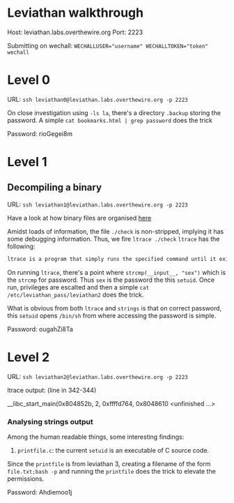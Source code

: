 # Leviathan walkthrough

Host: leviathan.labs.overthewire.org
Port: 2223

Submitting on wechall:
`WECHALLUSER="username" WECHALLTOKEN="token" wechall`

# Level 0

URL: ```ssh leviathan0@leviathan.labs.overthewire.org -p 2223```

On close investigation using `-ls la`, there's a directory `.backup` storing the password. A simple `cat bookmarks.html | grep password` does the trick

Password: rioGegei8m

# Level 1

## Decompiling a binary

URL: ```ssh leviathan1@leviathan.labs.overthewire.org -p 2223```

Have a look at how binary files are organised [here](https://www.akashtrehan.com/different-kinds-of-executables/)

Amidst loads of information, the file `./check` is non-stripped, implying it has some debugging information. Thus, we fire `ltrace ./check` `ltrace` has the following:

```s
ltrace is a program that simply runs the specified command until it exits. It intercepts and records the dynamic library calls which are called by the executed process and the signals which are received by that process. It can also intercept and print the system calls executed by the program.
```

On running `ltrace`, there's a point where `strcmp(__input__, "sex")` which is the `strcmp` for password. Thus `sex` is the password the this `setuid`. Once run, privileges are escalted and then a simple `cat /etc/leviathan_pass/leviathan2` does the trick.

What is obvious from both `ltrace` and `strings` is that on correct password, this `setuid` opens `/bin/sh` from where accessing the password is simple.

Password: ougahZi8Ta

# Level 2

URL: ```ssh leviathan2@leviathan.labs.overthewire.org -p 2223```


ltrace output: (line in 342-344)

__libc_start_main(0x804852b, 2, 0xffffd764, 0x8048610 <unfinished ...>

### Analysing strings output

Among the human readable things, some interesting findings:

1. `printfile.c`: the current `setuid` is an executable of C source code.

Since the `printfile` is from leviathan 3, creating a filename of the form `file.txt;bash -p` and running the `printfile` does the trick to elevate the permissions.

Password: Ahdiemoo1j